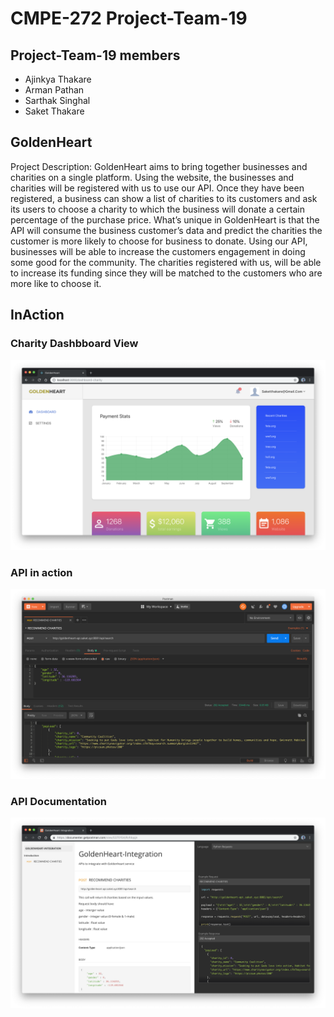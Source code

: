 # CMPE-272 Project-Team-19

## Project-Team-19 members

- Ajinkya Thakare
- Arman Pathan
- Sarthak Singhal
- Saket Thakare

## GoldenHeart

Project Description: GoldenHeart aims to bring together businesses and charities on a single platform. Using the website, the businesses and charities will be registered with us to use our API. Once they have been registered, a business can show a list of charities to its customers and ask its users to choose a charity to which the business will donate a certain percentage of the purchase price. What’s unique in GoldenHeart is that the API will consume the business customer’s data and predict the charities the customer is more likely to choose for business to donate. Using our API, businesses will be able to increase the customers engagement in doing some good for the community. The charities registered with us, will be able to increase its funding since they will be matched to the customers who are more like to choose it.


## InAction

### Charity Dashbboard View

![Dashboard](./Resource/Dashboard-charity.png)

### API in action

![APIinAction](./Resource/API-Inaction.png)

### API Documentation

![Documentation](./Resource/API-Documentation.png)
